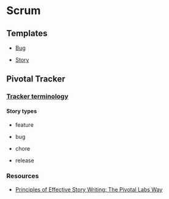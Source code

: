 # Scrum

## Templates

- [Bug](https://github.com/university-of-ant-solutions/development-standards/blob/develop/development-process/templates/bug.md)

- [Story](https://github.com/university-of-ant-solutions/development-standards/blob/develop/development-process/templates/story.md)

## Pivotal Tracker

### [Tracker terminology](https://www.pivotaltracker.com/help/articles/terminology/)

#### Story types

- feature

- bug

- chore

- release

### Resources

- [Principles of Effective Story Writing: The Pivotal Labs Way](https://www.pivotaltracker.com/blog/principles-of-effective-story-writing-the-pivotal-labs-way/)



